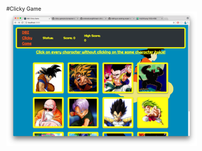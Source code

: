 #Clicky Game
![Image 1](https://github.com/andrewduong94/react-clicky-game/blob/master/public/images/Ex1.png)
